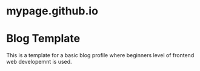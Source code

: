 # mypage.github.io
# Blog Template
This is a template for a basic blog profile where beginners level of frontend web developemnt is used.

